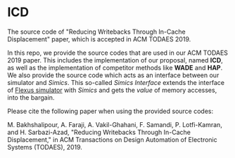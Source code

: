 # ICD
The source code of "Reducing Writebacks Through In-Cache Displacement" paper, which is accepted in ACM TODAES 2019.

In this repo, we provide the source codes that are used in our ACM TODAES 2019 paper. This includes the implementation of our proposal, named **ICD**, as well as the implementation of competitor methods like **WADE** and **HAP**. We also provide the source code which acts as an interface between our simulator and *Simics*. This so-called *Simics Interface* extends the interface of [Flexus simulator](https://parsa.epfl.ch/simflex/) with *Simics* and gets the *value* of memory accesses, into the bargain.

Please cite the following paper when using the provided source codes:

M. Bakhshalipour, A. Faraji, A. Vakil-Ghahani, F. Samandi, P. Lotfi-Kamran, and H. Sarbazi-Azad, "Reducing Writebacks Through In-Cache Displacement," in ACM Transactions on Design Automation of Electronic Systems (TODAES), 2019.
